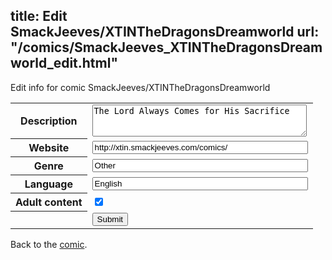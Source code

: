 title: Edit SmackJeeves/XTINTheDragonsDreamworld
url: "/comics/SmackJeeves_XTINTheDragonsDreamworld_edit.html"
---
Edit info for comic SmackJeeves/XTINTheDragonsDreamworld

<form name="comic" action="http://gaepostmail.appspot.com/comic/" method="post">
<table class="comicinfo">
<tr>
<th>Description</th><td><textarea name="description" cols="40" rows="3">The Lord Always Comes for His Sacrifice</textarea></td>
</tr>
<tr>
<th>Website</th><td><input type="text" name="url" value="http://xtin.smackjeeves.com/comics/" size="40"/></td>
</tr>
<tr>
<th>Genre</th><td><input type="text" name="genre" value="Other" size="40"/></td>
</tr>
<tr>
<th>Language</th><td><input type="text" name="language" value="English" size="40"/></td>
</tr>
<tr>
<th>Adult content</th><td><input type="checkbox" name="adult" value="adult" checked="checked"/></td>
</tr>
<tr>
<th></th><td>
<input type="hidden" name="comic" value="SmackJeeves_XTINTheDragonsDreamworld" />
<input type="submit" name="submit" value="Submit" />
</td>
</tr>
</table>
</form>

Back to the [comic](SmackJeeves_XTINTheDragonsDreamworld.html).
